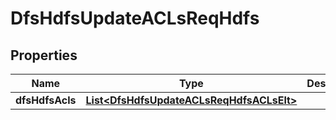 # DfsHdfsUpdateACLsReqHdfs

## Properties
Name | Type | Description | Notes
------------ | ------------- | ------------- | -------------
**dfsHdfsAcls** | [**List&lt;DfsHdfsUpdateACLsReqHdfsACLsElt&gt;**](DfsHdfsUpdateACLsReqHdfsACLsElt.md) |  |  [optional]

